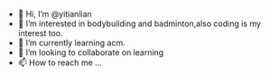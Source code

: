 - 👋 Hi, I’m @yitianlian
- 👀 I’m interested in bodybuilding and badminton,also coding is my interest too.
- 🌱 I’m currently learning acm.
- 💞️ I’m looking to collaborate on learning
- 📫 How to reach me ...

<!---
yitianlian/yitianlian is a ✨ special ✨ repository because its `README.md` (this file) appears on your GitHub profile.
You can click the Preview link to take a look at your changes.
--->
